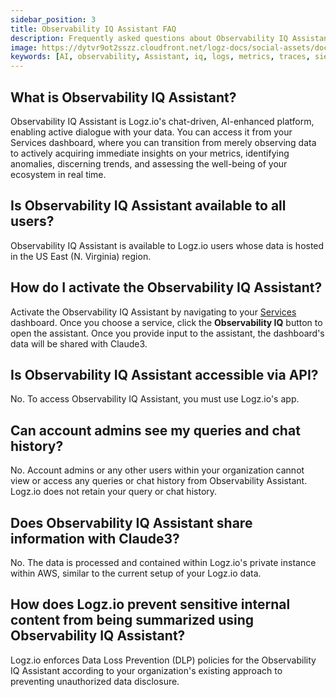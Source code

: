 ```yaml
---
sidebar_position: 3
title: Observability IQ Assistant FAQ
description: Frequently asked questions about Observability IQ Assistant
image: https://dytvr9ot2sszz.cloudfront.net/logz-docs/social-assets/docs-social.jpg
keywords: [AI, observability, Assistant, iq, logs, metrics, traces, siem, insights, analysis, services, logz.io]
---
```


## What is Observability IQ Assistant?

Observability IQ Assistant is Logz.io's chat-driven, AI-enhanced platform, enabling active dialogue with your data. You can access it from your Services dashboard, where you can transition from merely observing data to actively acquiring immediate insights on your metrics, identifying anomalies, discerning trends, and assessing the well-being of your ecosystem in real time.

## Is Observability IQ Assistant available to all users?

Observability IQ Assistant is available to Logz.io users whose data is hosted in the US East (N. Virginia) region.

## How do I activate the Observability IQ Assistant?

Activate the Observability IQ Assistant by navigating to your [Services](https://app.logz.io/#/dashboard/spm/services/table?start=now-1h&end=now) dashboard. Once you choose a service, click the **Observability IQ** button to open the assistant. Once you provide input to the assistant, the dashboard's data will be shared with Claude3.


## Is Observability IQ Assistant accessible via API?

No. To access Observability IQ Assistant, you must use Logz.io's app.

## Can account admins see my queries and chat history?

No. Account admins or any other users within your organization cannot view or access any queries or chat history from Observability Assistant. Logz.io does not retain your query or chat history. 

## Does Observability IQ Assistant share information with Claude3?

No. The data is processed and contained within Logz.io's private instance within AWS, similar to the current setup of your Logz.io data. 


## How does Logz.io prevent sensitive internal content from being summarized using Observability IQ Assistant?

Logz.io enforces Data Loss Prevention (DLP) policies for the Observability IQ Assistant according to your organization's existing approach to preventing unauthorized data disclosure.